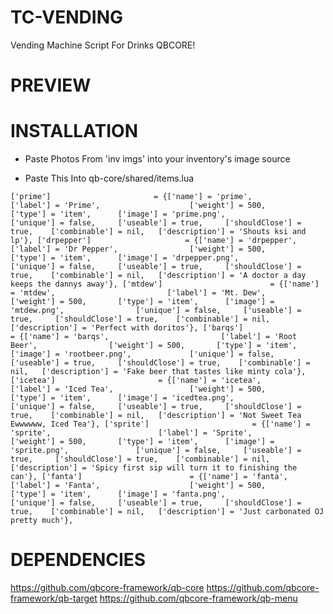 # TC-VENDING
Vending Machine Script For Drinks QBCORE!

# PREVIEW

# INSTALLATION
- Paste Photos From 'inv imgs' into your inventory's image source

- Paste This Into qb-core/shared/items.lua

`['prime'] 				 	 	 = {['name'] = 'prime', 			  	  		['label'] = 'Prime', 					['weight'] = 500, 		['type'] = 'item', 		['image'] = 'prime.png', 				['unique'] = false, 	['useable'] = true, 	['shouldClose'] = true,	   ['combinable'] = nil,   ['description'] = 'Shouts ksi and lp'},
	['drpepper'] 				 	 = {['name'] = 'drpepper', 			  	  		['label'] = 'Dr Pepper', 				['weight'] = 500, 		['type'] = 'item', 		['image'] = 'drpepper.png', 			['unique'] = false, 	['useable'] = true, 	['shouldClose'] = true,	   ['combinable'] = nil,   ['description'] = 'A doctor a day keeps the dannys away'},
	['mtdew'] 				 	 	 = {['name'] = 'mtdew', 			  	  		['label'] = 'Mt. Dew', 					['weight'] = 500, 		['type'] = 'item', 		['image'] = 'mtdew.png', 				['unique'] = false, 	['useable'] = true, 	['shouldClose'] = true,	   ['combinable'] = nil,   ['description'] = 'Perfect with doritos'},
	['barqs'] 				 	     = {['name'] = 'barqs', 			  	  		['label'] = 'Root Beer', 				['weight'] = 500, 		['type'] = 'item', 		['image'] = 'rootbeer.png', 			['unique'] = false, 	['useable'] = true, 	['shouldClose'] = true,	   ['combinable'] = nil,   ['description'] = 'Fake beer that tastes like minty cola'},
	['icetea'] 				 	     = {['name'] = 'icetea', 			  	  		['label'] = 'Iced Tea', 				['weight'] = 500, 		['type'] = 'item', 		['image'] = 'icedtea.png', 				['unique'] = false, 	['useable'] = true, 	['shouldClose'] = true,	   ['combinable'] = nil,   ['description'] = 'Not Sweet Tea Ewwwwww, Iced Tea'},
	['sprite'] 				 	 	 = {['name'] = 'sprite', 			  	  		['label'] = 'Sprite', 					['weight'] = 500, 		['type'] = 'item', 		['image'] = 'sprite.png', 				['unique'] = false, 	['useable'] = true, 	['shouldClose'] = true,	   ['combinable'] = nil,   ['description'] = 'Spicy first sip will turn it to finishing the can'},
	['fanta'] 				 	 	 = {['name'] = 'fanta', 			  	  		['label'] = 'Fanta', 					['weight'] = 500, 		['type'] = 'item', 		['image'] = 'fanta.png', 				['unique'] = false, 	['useable'] = true, 	['shouldClose'] = true,	   ['combinable'] = nil,   ['description'] = 'Just carbonated OJ pretty much'},`


# DEPENDENCIES
https://github.com/qbcore-framework/qb-core
https://github.com/qbcore-framework/qb-target
https://github.com/qbcore-framework/qb-menu
